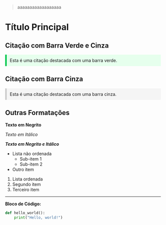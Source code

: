 > aaaaaaaaaaaaaaaaaa

# Título Principal

## Citação com Barra Verde e Cinza

<div style="background-color: #e6ffed; border-left: 5px solid #00c851; padding: 10px;">
    Esta é uma citação destacada com uma barra verde.
</div>

## Citação com Barra Cinza

<div style="background-color: #f5f5f5; border-left: 5px solid #ccc; padding: 10px;">
    Esta é uma citação destacada com uma barra cinza.
</div>

## Outras Formatações

**Texto em Negrito**

*Texto em Itálico*

**_Texto em Negrito e Itálico_**

- Lista não ordenada
  - Sub-item 1
  - Sub-item 2
- Outro item

1. Lista ordenada
2. Segundo item
3. Terceiro item

---

**Bloco de Código:**

```python
def hello_world():
    print("Hello, world!")
